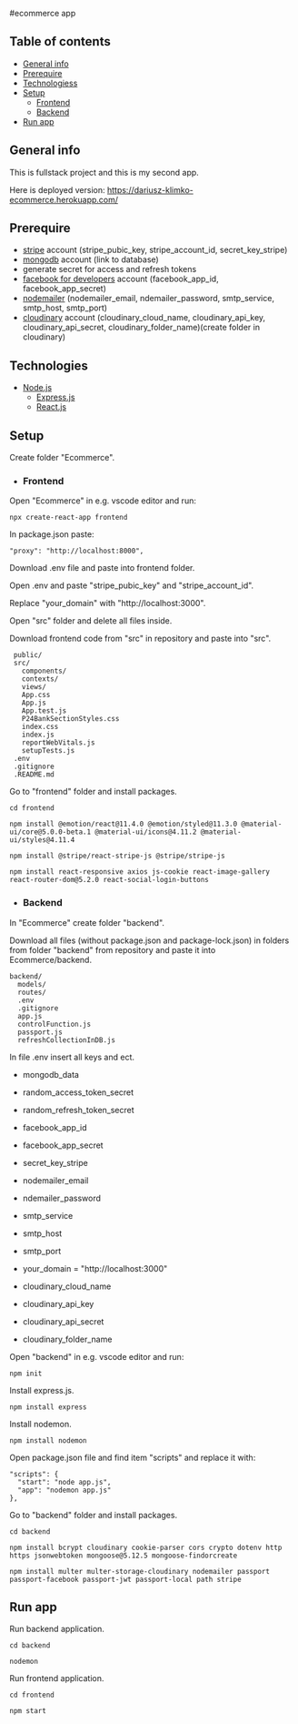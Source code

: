 #ecommerce app

## Table of contents
* [General info](#general-info)
* [Prerequire](#prerequire)
* [Technologiess](#technologies)
* [Setup](#setup)
  * [Frontend](#frontend)
  * [Backend](#backend)
* [Run app](#run-app)

## General info
This is fullstack project and this is my second app.

Here is deployed version: https://dariusz-klimko-ecommerce.herokuapp.com/

## Prerequire
 * [stripe](https://stripe.com/en-pl/) account (stripe_pubic_key, stripe_account_id, secret_key_stripe)
 * [mongodb](https://www.mongodb.com/) account (link to database)
 * generate secret for access and refresh tokens
 * [facebook for developers](https://developers.facebook.com/) account (facebook_app_id, facebook_app_secret)
 * [nodemailer](https://nodemailer.com/about/) (nodemailer_email, ndemailer_password, smtp_service, smtp_host, smtp_port)
 * [cloudinary](https://cloudinary.com/) account (cloudinary_cloud_name, cloudinary_api_key, cloudinary_api_secret, cloudinary_folder_name)(create folder in cloudinary)
## Technologies
* [Node.js](https://nodejs.org/en/)
  * [Express.js](https://expressjs.com/)
  * [React.js](https://create-react-app.dev/)

## Setup
Create folder "Ecommerce".
 * ### Frontend
  Open "Ecommerce" in e.g. vscode editor and run:
  ```
  npx create-react-app frontend
  ```
  In package.json paste: 
  ```
  "proxy": "http://localhost:8000",
  ```
  Download .env file and paste into frontend folder.
  
  Open .env and paste "stripe_pubic_key" and "stripe_account_id".
  
  Replace "your_domain" with "http://localhost:3000".
  
  Open "src" folder and delete all files inside.
  
  Download frontend code from "src" in repository and paste into "src".
  ```
   public/
   src/
     components/
     contexts/
     views/
     App.css
     App.js
     App.test.js
     P24BankSectionStyles.css
     index.css
     index.js
     reportWebVitals.js
     setupTests.js
   .env
   .gitignore
   .README.md
  ```
  Go to "frontend" folder and install packages.
  ```
  cd frontend
  ```
  ```
  npm install @emotion/react@11.4.0 @emotion/styled@11.3.0 @material-ui/core@5.0.0-beta.1 @material-ui/icons@4.11.2 @material-ui/styles@4.11.4
  ```
  ```
  npm install @stripe/react-stripe-js @stripe/stripe-js
  ```
  ```
  npm install react-responsive axios js-cookie react-image-gallery react-router-dom@5.2.0 react-social-login-buttons
  ```
 * ### Backend
 In "Ecommerce" create folder "backend".
 
 Download all files (without package.json and package-lock.json) in folders from folder "backend" from repository and paste it into Ecommerce/backend.
 ```
 backend/
   models/
   routes/
   .env
   .gitignore
   app.js
   controlFunction.js
   passport.js
   refreshCollectionInDB.js
 ```
 In file .env insert all keys and ect.
 
 * mongodb_data
 
 * random_access_token_secret
 * random_refresh_token_secret
 
 * facebook_app_id
 * facebook_app_secret
 
 * secret_key_stripe

 * nodemailer_email
 * ndemailer_password
 * smtp_service
 * smtp_host
 * smtp_port

 * your_domain = "http://localhost:3000"

 * cloudinary_cloud_name
 * cloudinary_api_key
 * cloudinary_api_secret
 * cloudinary_folder_name
 
 
 Open "backend" in e.g. vscode editor and run:
  ```
  npm init
  ```
  Install express.js.
  ```
  npm install express
  ```
  Install nodemon.
  ```
  npm install nodemon
  ```
  Open package.json file and find item "scripts" and replace it with:
  ```
  "scripts": {
    "start": "node app.js",
    "app": "nodemon app.js"
  },
  ```
  
  Go to "backend" folder and install packages.
  ```
  cd backend
  ```
  ```
  npm install bcrypt cloudinary cookie-parser cors crypto dotenv http https jsonwebtoken mongoose@5.12.5 mongoose-findorcreate
  ```
  ```
  npm install multer multer-storage-cloudinary nodemailer passport passport-facebook passport-jwt passport-local path stripe
  ```
## Run app
Run backend application.
```
cd backend
```
```
nodemon
```
Run frontend application.
```
cd frontend
```
```
npm start
```
